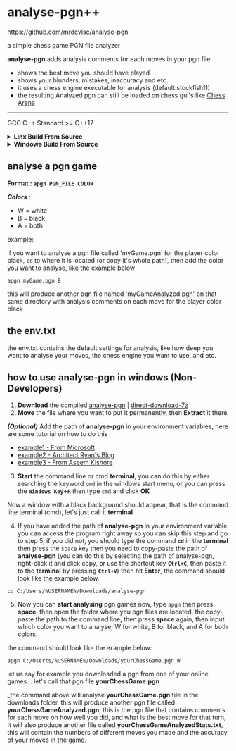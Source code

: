 # analyse-pgn++
https://github.com/mrdcvlsc/analyse-pgn

a simple chess game PGN file analyzer

**analyse-pgn** adds analysis comments for each moves in your pgn file

- shows the best move you should have played
- shows your blunders, mistakes, inaccuracy and etc.
- it uses a chess engine executable for analysis (default:stockfish11)
- the resulting Analyzed pgn can still be loaded on chess gui's like [Chess Arena](http://www.playwitharena.de/)

---------------------------

GCC C++ Standard >= C++17

<details>
<summary><b>Linx Build From Source</b></summary>
<br>
<ul>
  
```
git clone https://github.com/mrdcvlsc/analyse-pgn.git
cd analyse-pgn
make
sudo make install
make clean
```

**Uninstall**

```
sudo make uninstall
cd ..
rm -rf analyse-pgn (lol)
```

</ul>
</details>


<details>
<summary><b>Windows Build From Source</b></summary>
<br>
<ul>
  
You can also build analyse-pgn from source with GCC compilers, and the provided Makefile using your **cmd** in windows
  
download, or git clone **analyse-pgn** first(if you have git in windows)
  
in your command line (cmd) change directory to analyse-pgn, ```cd C:/Users/%USERNAME%/Downloads/analyse-pgn``` 
  
then use the commands below:
  
```
make
make clean
```

  _then after that you need to add the path of **analyse-pgn** into your environment variables... (or don't you can also use it right away after building it, just ```cd``` to where it is located and copy the full path of you pgn game that you want to analyse)_

</ul>
</details>


## analyse a pgn game

**Format : ```apgn PGN_FILE COLOR```**

***Colors :***
- W = white
- B = black
- A = both

example:

if you want to analyse a pgn file called 'myGame.pgn' for the player color black, ```cd``` to where it is located (or copy it's whole path), then add the color you want to analyse, like the example below

```shell
apgn myGame.pgn B
```

this will produce another pgn file named 'myGameAnalyzed.pgn' on that same directory with analysis comments on each move for the player color black

## the env.txt

the env.txt contains the default settings for analysis, like how deep you want to analyse your moves, the chess engine you want to use, and etc.

## how to use analyse-pgn in windows (Non-Developers)

1. **Download** the compiled [analyse-pgn](https://github.com/mrdcvlsc/analyse-pgn/releases/tag/v0.7) | [direct-download-7z](https://github.com/mrdcvlsc/analyse-pgn/releases/download/v0.7/analyse-pgn.7z)
2. **Move** the file where you want to put it permanently, then **Extract** it there

***(Optional)*** Add the path of **analyse-pgn** in your environment variables, here are some tutorial on how to do this

- [example1 - From Microsoft](https://docs.microsoft.com/en-us/previous-versions/office/developer/sharepoint-2010/ee537574(v=office.14)#:~:text=To%20add%20a%20path%20to%20the%20PATH%20environment%20variable&text=In%20the%20System%20dialog%20box,to%20Path%20and%20select%20it.)
- [example2 - Architect Ryan's Blog](https://www.architectryan.com/2018/03/17/add-to-the-path-on-windows-10/)
- [example3 - From Aseem Kishore](https://helpdeskgeek.com/windows-10/add-windows-path-environment-variable/)

3. **Start** the command line or cmd **terminal**, you can do this by either searching the keyword ```cmd``` in the windows start menu, or you can press the **```Windows Key```+```R```** then type ```cmd``` and click **OK**

Now a window with a black background should appear, that is the command line terminal (cmd), let's just call it **terminal**

4. If you have added the path of **analyse-pgn** in your environment variable you can access the program right away so you can skip this step and go to step 5, if you did not, you should type the command **```cd```** in the **terminal** then press the ```space``` key then you need to copy-paste the path of **analyse-pgn** (you can do this by selecting the path of analyse-pgn, right-click it and click copy, or use the shortcut key **```Ctrl+C```**, then paste it to the **terminal** by pressing **```Ctrl+V```**) then hit **Enter**, the command should look like the example below.

```
cd C:/Users/%USERNAME%/Downloads/analyse-pgn
```

5. Now you can **start analysing** pgn games now, type ```apgn``` then press **space**, then open the folder where you pgn files are located, the copy-paste the path to the command line, then press **space** again, then input which color you want to analyse; W for white, B for black, and A for both colors.

the command should look like the example below:

```
apgn C:/Userts/%USERNAME%/Downloads/yourChessGame.pgn W
```

let us say for example you downloaded a pgn from one of your online games... let's call that pgn file **yourChessGame.pgn**

_the command above will analyse **yourChessGame.pgn** file in the downloads folder, this will produce another pgn file called **yourChessGameAnalyzed.pgn**, this is the pgn file that contains comments for each move on how well you did, and what is the best move for that turn, It will also produce another file called **yourChessGameAnalyzedStats.txt**, this will contain the numbers of different moves you made and the accuracy of your moves in the game.
